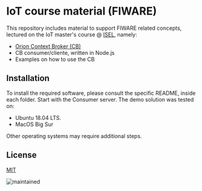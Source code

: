 # IoT course material (FIWARE)

This repository includes material to support FIWARE related concepts, lectured on the IoT master's course @ [ISEL](http://www.isel.pt), namely:
* [Orion Context Broker (CB)](https://fiware-orion.readthedocs.io/en/master/)
* CB consumer/cliente, written in Node.js
* Examples on how to use the CB

## Installation

To install the required software, please consult the specific README, inside each folder. Start with the Consumer server.
The demo solution was tested on:
- Ubuntu 18.04 LTS. 
- MacOS Big Sur

Other operating systems may require additional steps.

## License
[MIT](https://choosealicense.com/licenses/mit/)

![maintained](https://img.shields.io/badge/Maintained%3F-yes-green.svg)